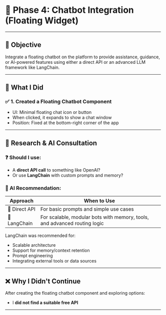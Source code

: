 # 🤖 Phase 4: Chatbot Integration (Floating Widget)

---

## 🎯 Objective

Integrate a floating chatbot on the platform to provide assistance, guidance, or AI-powered features using either a direct API or an advanced LLM framework like LangChain.

---

## 🧱 What I Did

### ✅ 1. Created a Floating Chatbot Component
- UI: Minimal floating chat icon or button
- When clicked, it expands to show a chat window
- Position: Fixed at the bottom-right corner of the app

---

## 🤔 Research & AI Consultation

### ❓ Should I use:
- A **direct API call** to something like OpenAI?
- Or use **LangChain** with custom prompts and memory?

### 📌 AI Recommendation:
| Approach     | When to Use                                 |
|--------------|---------------------------------------------|
| 🔹 Direct API | For basic prompts and simple use cases       |
| 🔸 LangChain  | For scalable, modular bots with memory, tools, and advanced routing logic |

LangChain was recommended for:
- Scalable architecture
- Support for memory/context retention
- Prompt engineering
- Integrating external tools or data sources

---

## ❌ Why I Didn't Continue

After creating the floating chatbot component and exploring options:

- I **did not find a suitable free API** 
---